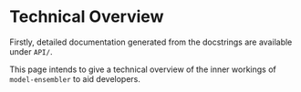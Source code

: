 # Technical Overview
Firstly, detailed documentation generated from the docstrings are available
under `API/`. 

This page intends to give a technical overview of the inner workings of `model-ensembler`
to aid developers.